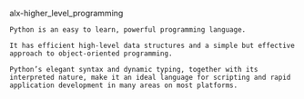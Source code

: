 alx-higher_level_programming

	Python is an easy to learn, powerful programming language. 

	It has efficient high-level data structures and a simple but effective approach to object-oriented programming. 

	Python’s elegant syntax and dynamic typing, together with its interpreted nature, make it an ideal language for scripting and rapid application development in many areas on most platforms.
